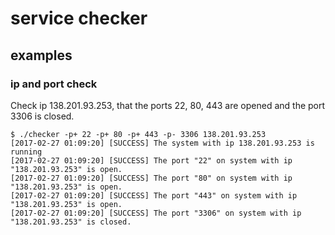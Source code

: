 # service checker

## examples

### ip and port check

Check ip 138.201.93.253, that the ports 22, 80, 443 are opened and the port 3306 is closed.

```
$ ./checker -p+ 22 -p+ 80 -p+ 443 -p- 3306 138.201.93.253
[2017-02-27 01:09:20] [SUCCESS] The system with ip 138.201.93.253 is running
[2017-02-27 01:09:20] [SUCCESS] The port "22" on system with ip "138.201.93.253" is open.
[2017-02-27 01:09:20] [SUCCESS] The port "80" on system with ip "138.201.93.253" is open.
[2017-02-27 01:09:20] [SUCCESS] The port "443" on system with ip "138.201.93.253" is open.
[2017-02-27 01:09:20] [SUCCESS] The port "3306" on system with ip "138.201.93.253" is closed.
```
